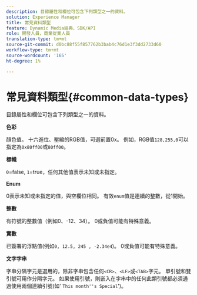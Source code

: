 ```yaml
---
description: 目錄屬性和欄位可包含下列類型之一的資料。
solution: Experience Manager
title: 常見資料類型
feature: Dynamic Media經典，SDK/API
role: 開發人員，商業從業人員
translation-type: tm+mt
source-git-commit: d0bc88f55f857762b3bab4c76d1e3f3dd2733d60
workflow-type: tm+mt
source-wordcount: '165'
ht-degree: 1%

---
```



# 常見資料類型{#common-data-types}

目錄屬性和欄位可包含下列類型之一的資料。

**色彩**

顏色值。 十六進位、壓縮的RGB值，可選前置0x。 例如，RGB值`128,255,0`可以指定為`0x80ff00`或`80ff00`。

**標幟**

`0`=false,  `1`=true，任何其他值表示未知或未指定。

**Enum**

0表示未知或未指定的值，與空欄位相同。 有效`enum`值是連續的整數，從1開始。

**整數**

有符號的整數值（例如0、-12、34）。 0或負值可能有特殊意義。

**實數**

已簽署的浮點值(例如`0, 12.5, 245 , -2.34e4`)。 0或負值可能有特殊意義。

**文字字串**

字串分隔字元是選用的，除非字串包含任何`<CR>`、`<LF>`或`<TAB>`字元。 單引號和雙引號可用作分隔字元。 如果使用引號，則嵌入在字串中的任何此類引號都必須通過使用兩個連續引號(如&#39; `This month''s Special`&#39;)。
